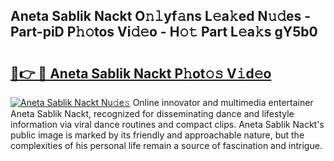 ## Aneta Sablik Nackt O𝚗𝚕yf𝚊ns L𝚎a𝚔ed N𝚞𝚍es - Part-piD P𝚑𝚘tos Vi𝚍𝚎o - H𝚘𝚝 Part L𝚎a𝚔s gY5b0

# <h2><a href="http://kf8bal.oniu.top/?m=Aneta+Sablik+Nackt">🔗👉 🔴 Aneta Sablik Nackt P𝚑ot𝚘𝚜 V𝚒d𝚎o</a></h2>

[![Aneta Sablik Nackt Nu𝚍e𝚜](https://i.imgur.com/0qMVB7G.gif)](http://kf8bal.oniu.top/?m=Aneta+Sablik+Nackt)
Online innovator and multimedia entertainer Aneta Sablik Nackt, recognized for disseminating dance and lifestyle information via viral dance routines and compact clips. Aneta Sablik Nackt's public image is marked by its friendly and approachable nature, but the complexities of his personal life remain a source of fascination and intrigue.  
